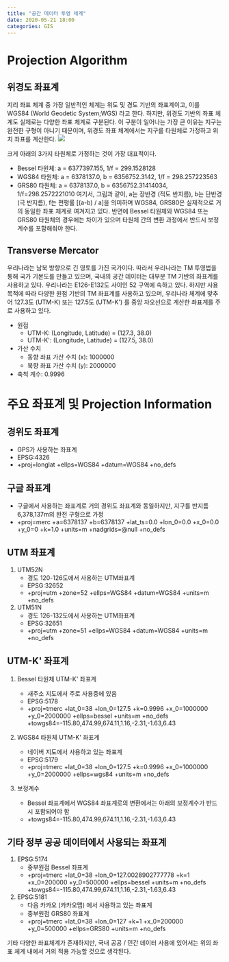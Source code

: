 ```yaml
---
title: "공간 데이터 투영 체계"
date: 2020-05-21 18:00
categories: GIS
---
```


# Projection Algorithm
## 위경도 좌표계
지리 좌표 체계 중 가장 일반적인 체계는 위도 및 경도 기반의 좌표계이고, 이를 WGS84 (World Geodetic System;WGS) 라고 한다.
하지만, 위경도 기반의 좌표 체계도 실제로는 다양한 좌표 체계로 구분된다.
이 구분이 일어나는 가장 큰 이유는 지구는 완전한 구형이 아니기 때문이며, 위경도 좌표 체계에서는 지구를 타원체로 가정하고 위치 좌표를 계산한다.
<img src="https://cdn-std.droplr.net/files/acc_503911/DGSBkI">

크게 아래의 3가지 타원체로 가정하는 것이 가장 대표적이다.
- Bessel 타원체: a = 6377397.155, 1/f = 299.1528128
- WGS84 타원체: a = 6378137.0, b = 6356752.3142, 1/f = 298.257223563
- GRS80 타원체: a = 6378137.0, b = 6356752.31414034, 1/f=298.2572221010
여기서, 그림과 같이, a는 장반경 (적도 반지름), b는 단반경 (극 반지름), f는 편평률 [(a-b) / a]을 의미하며
WGS84, GRS80은 실제적으로 거의 동일한 좌표 체계로 여겨지고 있다.
반면에 Bessel 타원체와 WGS84 또는 GRS80 타원체의 경우에는 차이가 있으며 타원체 간의 변환 과정에서 반드시 보정 계수를 포함해줘야 한다.

## Transverse Mercator
우리나라는 남북 방향으로 긴 영토를 가진 국가이다.
따라서 우리나라는 TM 투영법을 통해 국가 기본도를 만들고 있으며, 국내의 공간 데이터는 대부분 TM 기반의 좌표계를 사용하고 있다.
우리나라는 E126-E132도 사이인 52 구역에 속하고 있다.
하지만 사용목적에 따라 다양한 원점 기반의 TM 좌표계를 사용하고 있으며,
우리나라 체계에 맞추어 127.3도 (UTM-K) 또는 127.5도 (UTM-K') 를 중앙 자오선으로 계산한 좌표계를 주로 사용하고 있다.

- 원점
    - UTM-K: (Longitude, Latitude) = (127.3, 38.0)
    - UTM-K': (Longitude, Latitude) = (127.5, 38.0)
- 가산 수치
    - 동향 좌표 가산 수치 (x): 1000000
    - 북향 좌표 가산 수치 (y): 2000000
- 축척 계수: 0.9996

# 주요 좌표계 및 Projection Information
## 경위도 좌표계
- GPS가 사용하는 좌표계
- EPSG:4326
- +proj=longlat +ellps=WGS84 +datum=WGS84 +no_defs

## 구글 좌표계
- 구글에서 사용하는 좌표계로 거의 경위도 좌표계와 동일하지만, 지구를 반지름 6,378,137m의 완전 구형으로 가정
- +proj=merc +a=6378137 +b=6378137 +lat_ts=0.0 +lon_0=0.0 +x_0=0.0 +y_0=0 +k=1.0 +units=m +nadgrids=@null +no_defs

## UTM 좌표계
1. UTM52N
    - 경도 120-126도에서 사용하는 UTM좌표계
    - EPSG:32652
    - +proj=utm +zone=52 +ellps=WGS84 +datum=WGS84 +units=m +no_defs
2. UTM51N
    - 경도 126-132도에서 사용하는 UTM좌표계
    - EPSG:32651
    - +proj=utm +zone=51 +ellps=WGS84 +datum=WGS84 +units=m +no_defs

## UTM-K' 좌표계
1. Bessel 타원체 UTM-K' 좌표계
    - 새주소 지도에서 주로 사용중에 있음
    - EPSG:5178
    - +proj=tmerc +lat_0=38 +lon_0=127.5 +k=0.9996 +x_0=1000000 +y_0=2000000 +ellps=bessel +units=m +no_defs +towgs84=-115.80,474.99,674.11,1.16,-2.31,-1.63,6.43

2. WGS84 타원체 UTM-K' 좌표계
    - 네이버 지도에서 사용하고 있는 좌표계
    - EPSG:5179
    - +proj=tmerc +lat_0=38 +lon_0=127.5 +k=0.9996 +x_0=1000000 +y_0=2000000 +ellps=wgs84 +units=m +no_defs 

3. 보정계수
    - Bessel 좌표계에서 WGS84 좌표계로의 변환에서는 아래의 보정계수가 반드시 포함되어야 함
    - +towgs84=-115.80,474.99,674.11,1.16,-2.31,-1.63,6.43

## 기타 정부 공공 데이터에서 사용되는 좌표계
1. EPSG:5174
    - 중부원점 Bessel 좌표계
    - +proj=tmerc +lat_0=38 +lon_0=127.0028902777778 +k=1 +x_0=200000 +y_0=500000 +ellps=bessel +units=m +no_defs +towgs84=-115.80,474.99,674.11,1.16,-2.31,-1.63,6.43
2. EPSG:5181
    - 다음 카카오 (카카오맵) 에서 사용하고 있는 좌표계
    - 중부원점 GRS80 좌표계
    - +proj=tmerc +lat_0=38 +lon_0=127 +k=1 +x_0=200000 +y_0=500000 +ellps=GRS80 +units=m +no_defs

기타 다양한 좌표체계가 존재하지만, 국내 공공 / 민간 데이터 사용에 있어서는 위의 좌표 체계 내에서 거의 적용 가능할 것으로 생각된다.